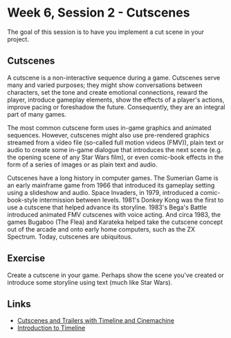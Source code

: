 # Week 6, Session 2 - Cutscenes

The goal of this session is to have you implement a cut scene in your project.

## Cutscenes

A cutscene is a non-interactive sequence during a game. Cutscenes serve many and varied purposes; they might show conversations between characters, set the tone and create emotional connections, reward the player, introduce gameplay elements, show the effects of a player's actions, improve pacing or foreshadow the future. Consequently, they are an integral part of many games.

The most common cutscene form uses in-game graphics and animated sequences. However, cutscenes might also use pre-rendered graphics streamed from a video file (so-called full motion videos (FMV)), plain text or audio to create some in-game dialogue that introduces the next scene (e.g. the opening scene of any Star Wars film), or even comic-book effects in the form of a series of images or as plain text and audio.

Cutscenes have a long history in computer games. The Sumerian Game is an early mainframe game from 1966 that introduced its gameplay setting using a slideshow and audio. Space Invaders, in 1979, introduced a comic-book-style intermission between levels. 1981's Donkey Kong was the first to use a cutscene that helped advance its storyline. 1983's Bega's Battle introduced animated FMV cutscenes with voice acting. And circa 1983, the games Bugaboo (The Flea) and Karateka helped take the cutscene concept out of the arcade and onto early home computers, such as the ZX Spectrum. Today, cutscenes are ubiquitous.

## Exercise

Create a cutscene in your game. Perhaps show the scene you've created or introduce some storyline using text (much like Star Wars).

## Links

+ [Cutscenes and Trailers with Timeline and Cinemachine](https://learn.unity.com/project/cutscenes-and-trailers-with-timeline-and-cinemachine)
+ [Introduction to Timeline](https://learn.unity.com/tutorial/introduction-to-timeline-2019-3)